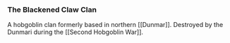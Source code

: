 ### The Blackened Claw Clan

A hobgoblin clan formerly based in northern [[Dunmar]]. Destroyed by the Dunmari during the [[Second Hobgoblin War]]. 